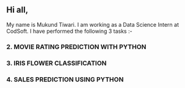 ## Hi all, 
My name is Mukund Tiwari. I am working as a Data Science Intern at CodSoft.
I have performed the following 3 tasks :-


### 2. MOVIE RATING PREDICTION WITH PYTHON

### 3. IRIS FLOWER CLASSIFICATION

### 4. SALES PREDICTION USING PYTHON
